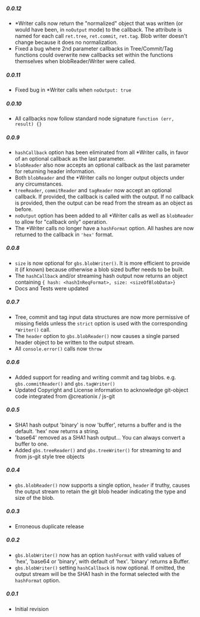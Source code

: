##### 0.0.12

* \*Writer calls now return the "normalized" object that was written (or would have been, in `noOutput` mode) to the callback. The attribute is named for each call `ret.tree`, `ret.commit`, `ret.tag`. Blob writer doesn't change because it does no normalization.
* Fixed a bug where 2nd parameter callbacks in Tree/Commit/Tag functions could overwrite new callbacks set within the functions themselves when blobReader/Writer were called.  

##### 0.0.11

* Fixed bug in \*Writer calls when `noOutput: true`

##### 0.0.10

* All callbacks now follow standard node signature `function (err, result) {}`

##### 0.0.9

* `hashCallback` option has been eliminated from all \*Writer calls, in favor of an optional callback as the last parameter.
* `blobReader` also now accepts an optional callback as the last parameter for returning header information.
* Both `blobReader` and the \*Writer calls no longer output objects under any circumstances.
* `treeReader`, `commitReader` and `tagReader` now accept an optional callback. If provided, the callback is called with the output. If no callback is provided, then the output can be read from the stream as an object as before.
* `noOutput` option has been added to all \*Writer calls as well as `blobReader` to allow for "callback only" operation.
* The \*Writer calls no longer have a `hashFormat` option. All hashes are now returned to the callback in `'hex'` format.

##### 0.0.8

* `size` is now optional for `gbs.blobWriter()`. It is more efficient to provide it (if known) because otherwise a blob sized buffer needs to be built.
* The `hashCallback` and/or streaming hash output now returns an object containing `{ hash: <hashInReqFormat>, size: <sizeOfBlobData>}`
* Docs and Tests were updated

##### 0.0.7

* Tree, commit and tag input data structures are now more permissive of missing fields unless the `strict` option is used with the corresponding `*Writer()` call.
* The `header` option to `gbs.blobReader()` now causes a single parsed header object to be written to the output stream.
* All `console.error()` calls now `throw`

##### 0.0.6

* Added support for reading and writing commit and tag blobs. e.g. `gbs.commitReader()` and `gbs.tagWriter()`
* Updated Copyright and License information to acknowledge git-object code integrated from @creationix / js-git

##### 0.0.5

* SHA1 hash output 'binary' is now 'buffer', returns a buffer and is the default. 'hex' now returns a string.
* 'base64' removed as a SHA1 hash output... You can always convert a buffer to one.
* Added `gbs.treeReader()` and `gbs.treeWriter()` for streaming to and from js-git style tree objects

##### 0.0.4

* `gbs.blobReader()` now supports a single option, `header` if truthy, causes the output stream to retain the git blob header indicating the type and size of the blob.

##### 0.0.3

* Erroneous duplicate release

##### 0.0.2

* `gbs.blobWriter()` now has an option `hashFormat` with valid values of 'hex', 'base64 or 'binary', with default of 'hex'.  'binary' returns a Buffer.
* `gbs.blobWriter()` setting `hashCallback` is now optional. If omitted, the output stream will be the SHA1 hash in the format selected with the `hashFormat` option.

##### 0.0.1

* Initial revision
